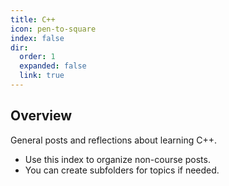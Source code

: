 ```yaml
---
title: C++
icon: pen-to-square
index: false
dir:
  order: 1
  expanded: false
  link: true
---
```


## Overview

General posts and reflections about learning C++.

- Use this index to organize non-course posts.
- You can create subfolders for topics if needed.

<div class="catalog-display-container">
  <Catalog/>
</div>